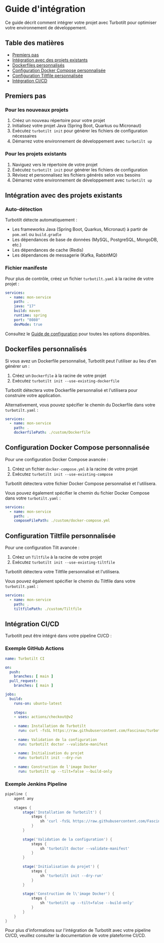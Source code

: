 # Guide d'intégration

Ce guide décrit comment intégrer votre projet avec Turbotilt pour optimiser votre environnement de développement.

## Table des matières

- [Premiers pas](#premiers-pas)
- [Intégration avec des projets existants](#intégration-avec-des-projets-existants)
- [Dockerfiles personnalisés](#dockerfiles-personnalisés)
- [Configuration Docker Compose personnalisée](#configuration-docker-compose-personnalisée)
- [Configuration Tiltfile personnalisée](#configuration-tiltfile-personnalisée)
- [Intégration CI/CD](#intégration-cicd)

## Premiers pas

### Pour les nouveaux projets

1. Créez un nouveau répertoire pour votre projet
2. Initialisez votre projet Java (Spring Boot, Quarkus ou Micronaut)
3. Exécutez `turbotilt init` pour générer les fichiers de configuration nécessaires
4. Démarrez votre environnement de développement avec `turbotilt up`

### Pour les projets existants

1. Naviguez vers le répertoire de votre projet
2. Exécutez `turbotilt init` pour générer les fichiers de configuration
3. Révisez et personnalisez les fichiers générés selon vos besoins
4. Démarrez votre environnement de développement avec `turbotilt up`

## Intégration avec des projets existants

### Auto-détection

Turbotilt détecte automatiquement :

- Les frameworks Java (Spring Boot, Quarkus, Micronaut) à partir de `pom.xml` ou `build.gradle`
- Les dépendances de base de données (MySQL, PostgreSQL, MongoDB, etc.)
- Les dépendances de cache (Redis)
- Les dépendances de messagerie (Kafka, RabbitMQ)

### Fichier manifeste

Pour plus de contrôle, créez un fichier `turbotilt.yaml` à la racine de votre projet :

```yaml
services:
  - name: mon-service
    path: .
    java: "17"
    build: maven
    runtime: spring
    port: "8080"
    devMode: true
```

Consultez le [Guide de configuration](./configuration.fr.md) pour toutes les options disponibles.

## Dockerfiles personnalisés

Si vous avez un Dockerfile personnalisé, Turbotilt peut l'utiliser au lieu d'en générer un :

1. Créez un `Dockerfile` à la racine de votre projet
2. Exécutez `turbotilt init --use-existing-dockerfile`

Turbotilt détectera votre Dockerfile personnalisé et l'utilisera pour construire votre application.

Alternativement, vous pouvez spécifier le chemin du Dockerfile dans votre `turbotilt.yaml` :

```yaml
services:
  - name: mon-service
    path: .
    dockerfilePath: ./custom/Dockerfile
```

## Configuration Docker Compose personnalisée

Pour une configuration Docker Compose avancée :

1. Créez un fichier `docker-compose.yml` à la racine de votre projet
2. Exécutez `turbotilt init --use-existing-compose`

Turbotilt détectera votre fichier Docker Compose personnalisé et l'utilisera.

Vous pouvez également spécifier le chemin du fichier Docker Compose dans votre `turbotilt.yaml` :

```yaml
services:
  - name: mon-service
    path: .
    composeFilePath: ./custom/docker-compose.yml
```

## Configuration Tiltfile personnalisée

Pour une configuration Tilt avancée :

1. Créez un `Tiltfile` à la racine de votre projet
2. Exécutez `turbotilt init --use-existing-tiltfile`

Turbotilt détectera votre Tiltfile personnalisé et l'utilisera.

Vous pouvez également spécifier le chemin du Tiltfile dans votre `turbotilt.yaml` :

```yaml
services:
  - name: mon-service
    path: .
    tiltfilePath: ./custom/Tiltfile
```

## Intégration CI/CD

Turbotilt peut être intégré dans votre pipeline CI/CD :

### Exemple GitHub Actions

```yaml
name: Turbotilt CI

on:
  push:
    branches: [ main ]
  pull_request:
    branches: [ main ]

jobs:
  build:
    runs-on: ubuntu-latest
    
    steps:
    - uses: actions/checkout@v2
    
    - name: Installation de Turbotilt
      run: curl -fsSL https://raw.githubusercontent.com/Fascinax/turbotilt/main/scripts/install.sh | bash
    
    - name: Validation de la configuration
      run: turbotilt doctor --validate-manifest
    
    - name: Initialisation du projet
      run: turbotilt init --dry-run
    
    - name: Construction de l'image Docker
      run: turbotilt up --tilt=false --build-only
```

### Exemple Jenkins Pipeline

```groovy
pipeline {
    agent any
    
    stages {
        stage('Installation de Turbotilt') {
            steps {
                sh 'curl -fsSL https://raw.githubusercontent.com/Fascinax/turbotilt/main/scripts/install.sh | bash'
            }
        }
        
        stage('Validation de la configuration') {
            steps {
                sh 'turbotilt doctor --validate-manifest'
            }
        }
        
        stage('Initialisation du projet') {
            steps {
                sh 'turbotilt init --dry-run'
            }
        }
        
        stage('Construction de l\'image Docker') {
            steps {
                sh 'turbotilt up --tilt=false --build-only'
            }
        }
    }
}
```

Pour plus d'informations sur l'intégration de Turbotilt avec votre pipeline CI/CD, veuillez consulter la documentation de votre plateforme CI/CD.
